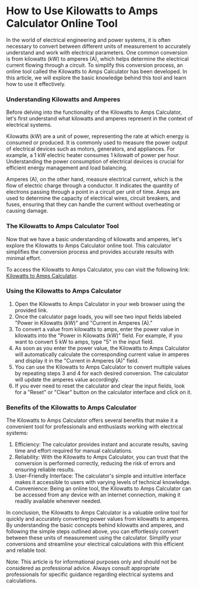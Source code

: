 How to Use Kilowatts to Amps Calculator Online Tool
===================================================

In the world of electrical engineering and power systems, it is often necessary to convert between different units of measurement to accurately understand and work with electrical parameters. One common conversion is from kilowatts (kW) to amperes (A), which helps determine the electrical current flowing through a circuit. To simplify this conversion process, an online tool called the Kilowatts to Amps Calculator has been developed. In this article, we will explore the basic knowledge behind this tool and learn how to use it effectively.

### Understanding Kilowatts and Amperes

Before delving into the functionality of the Kilowatts to Amps Calculator, let's first understand what kilowatts and amperes represent in the context of electrical systems.

Kilowatts (kW) are a unit of power, representing the rate at which energy is consumed or produced. It is commonly used to measure the power output of electrical devices such as motors, generators, and appliances. For example, a 1 kW electric heater consumes 1 kilowatt of power per hour. Understanding the power consumption of electrical devices is crucial for efficient energy management and load balancing.

Amperes (A), on the other hand, measure electrical current, which is the flow of electric charge through a conductor. It indicates the quantity of electrons passing through a point in a circuit per unit of time. Amps are used to determine the capacity of electrical wires, circuit breakers, and fuses, ensuring that they can handle the current without overheating or causing damage.

### The Kilowatts to Amps Calculator Tool

Now that we have a basic understanding of kilowatts and amperes, let's explore the Kilowatts to Amps Calculator online tool. This calculator simplifies the conversion process and provides accurate results with minimal effort.

To access the Kilowatts to Amps Calculator, you can visit the following link: [Kilowatts to Amps Calculator](https://www.onlinecalculatorsfree.com/tools/kilowatts-to-amps-calculator.html).

### Using the Kilowatts to Amps Calculator

1. Open the Kilowatts to Amps Calculator in your web browser using the provided link.
2. Once the calculator page loads, you will see two input fields labeled "Power in Kilowatts (kW)" and "Current in Amperes (A)."
3. To convert a value from kilowatts to amps, enter the power value in kilowatts into the "Power in Kilowatts (kW)" field. For example, if you want to convert 5 kW to amps, type "5" in the input field.
4. As soon as you enter the power value, the Kilowatts to Amps Calculator will automatically calculate the corresponding current value in amperes and display it in the "Current in Amperes (A)" field.
5. You can use the Kilowatts to Amps Calculator to convert multiple values by repeating steps 3 and 4 for each desired conversion. The calculator will update the amperes value accordingly.
6. If you ever need to reset the calculator and clear the input fields, look for a "Reset" or "Clear" button on the calculator interface and click on it.

### Benefits of the Kilowatts to Amps Calculator

The Kilowatts to Amps Calculator offers several benefits that make it a convenient tool for professionals and enthusiasts working with electrical systems:

1. Efficiency: The calculator provides instant and accurate results, saving time and effort required for manual calculations.
2. Reliability: With the Kilowatts to Amps Calculator, you can trust that the conversion is performed correctly, reducing the risk of errors and ensuring reliable results.
3. User-Friendly Interface: The calculator's simple and intuitive interface makes it accessible to users with varying levels of technical knowledge.
4. Convenience: Being an online tool, the Kilowatts to Amps Calculator can be accessed from any device with an internet connection, making it readily available whenever needed.

In conclusion, the Kilowatts to Amps Calculator is a valuable online tool for quickly and accurately converting power values from kilowatts to amperes. By understanding the basic concepts behind kilowatts and amperes, and following the simple steps outlined above, you can effortlessly convert between these units of measurement using the calculator. Simplify your conversions and streamline your electrical calculations with this efficient and reliable tool.

Note: This article is for informational purposes only and should not be considered as professional advice. Always consult appropriate professionals for specific guidance regarding electrical systems and calculations.